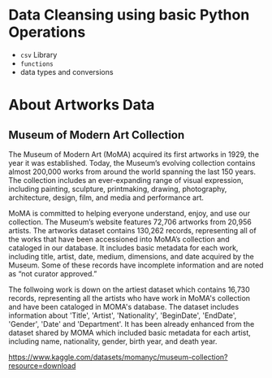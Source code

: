 # Data Cleansing using basic Python Operations
* `csv` Library
* `functions`
* data types and conversions

# About Artworks Data

## Museum of Modern Art Collection
The Museum of Modern Art (MoMA) acquired its first artworks in 1929, the year it was established. Today, the Museum’s evolving collection contains almost 200,000 works from around the world spanning the last 150 years. The collection includes an ever-expanding range of visual expression, including painting, sculpture, printmaking, drawing, photography, architecture, design, film, and media and performance art.

MoMA is committed to helping everyone understand, enjoy, and use our collection. The Museum’s website features 72,706 artworks from 20,956 artists. The artworks dataset contains 130,262 records, representing all of the works that have been accessioned into MoMA’s collection and cataloged in our database. It includes basic metadata for each work, including title, artist, date, medium, dimensions, and date acquired by the Museum. Some of these records have incomplete information and are noted as “not curator approved.” 

The follwoing work is down on the artiest dataset which contains 16,730 records, representing all the artists who have work in MoMA's collection and have been cataloged in MOMA's database. The dataset includes information about 'Title', 'Artist', 'Nationality', 'BeginDate', 'EndDate', 'Gender', 'Date' and 'Department'. It has been already enhanced from the dataset shared by MOMA which included basic metadata for each artist, including name, nationality, gender, birth year, and death year.

https://www.kaggle.com/datasets/momanyc/museum-collection?resource=download

